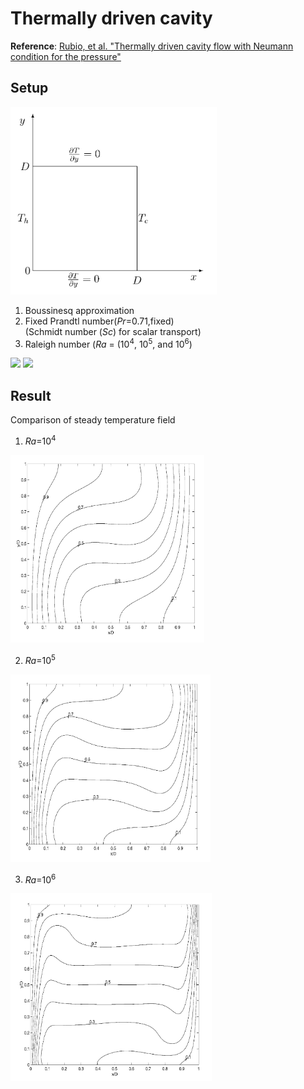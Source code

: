 # Thermally driven cavity

**Reference**: [Rubio, et al. "Thermally driven cavity flow with Neumann condition for the pressure"](https://doi.org/10.1016/S0168-9274(01)00083-6)

## Setup
<img src="images/setup.png" height="300">

1) Boussinesq approximation
2) Fixed Prandtl number(*Pr*=0.71,fixed) \
(Schmidt number (*Sc*) for scalar transport)
3) Raleigh number (*Ra* = (10<sup>4</sup>, 10<sup>5</sup>, and 10<sup>6</sup>)
<img src="https://render.githubusercontent.com/render/math?math=Pr=\frac{\nu}{\alpha}">
<img src="https://render.githubusercontent.com/render/math?math=Ra=\frac{g\beta(T_H-T_L)D^3}{\nu\alpha}">


## Result

Comparison of steady temperature field
1) _Ra_=10<sup>4</sup>
<img src="images/ref_isotherm_10_4.png" height="300">

2) _Ra_=10<sup>5</sup>
<img src="images/ref_isotherm_10_5.png" height="300">

3) _Ra_=10<sup>6</sup>
<img src="images/ref_isotherm_10_6.png" height="300">





